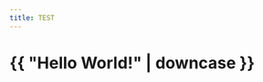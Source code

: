 ```yaml
---
title: TEST
---
```


<html>
  <head>
<link rel="stylesheet" type="text/css" href="/style.css?">
    <meta charset="utf-8">
    <title>Home</title>
  </head>
  <body>
    <h1>{{ "Hello World!" | downcase }}</h1>
  </body>
</html>
